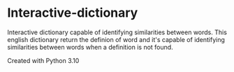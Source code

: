 # Interactive-dictionary
Interactive dictionary capable of identifying similarities between words.
This english dictionary return the definion of word and it's capable of identifying similarities between words when a definition is not found.

Created with Python 3.10
